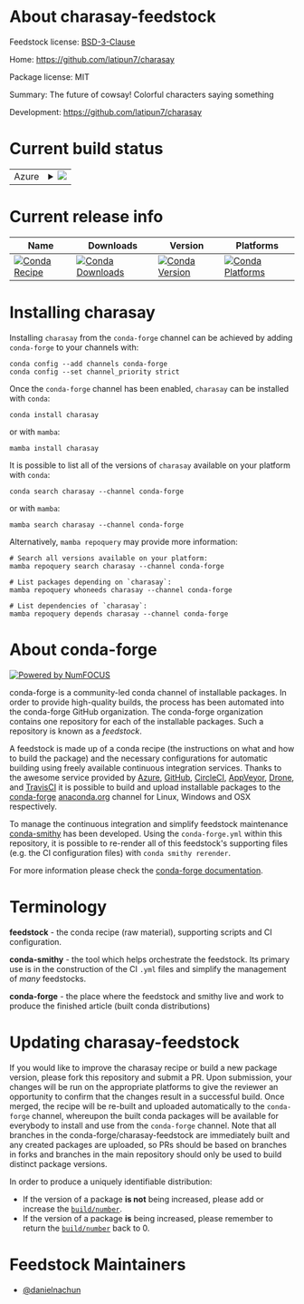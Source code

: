 About charasay-feedstock
========================

Feedstock license: [BSD-3-Clause](https://github.com/conda-forge/charasay-feedstock/blob/main/LICENSE.txt)

Home: https://github.com/latipun7/charasay

Package license: MIT

Summary: The future of cowsay! Colorful characters saying something

Development: https://github.com/latipun7/charasay

Current build status
====================


<table>
    
  <tr>
    <td>Azure</td>
    <td>
      <details>
        <summary>
          <a href="https://dev.azure.com/conda-forge/feedstock-builds/_build/latest?definitionId=25088&branchName=main">
            <img src="https://dev.azure.com/conda-forge/feedstock-builds/_apis/build/status/charasay-feedstock?branchName=main">
          </a>
        </summary>
        <table>
          <thead><tr><th>Variant</th><th>Status</th></tr></thead>
          <tbody><tr>
              <td>linux_64</td>
              <td>
                <a href="https://dev.azure.com/conda-forge/feedstock-builds/_build/latest?definitionId=25088&branchName=main">
                  <img src="https://dev.azure.com/conda-forge/feedstock-builds/_apis/build/status/charasay-feedstock?branchName=main&jobName=linux&configuration=linux%20linux_64_" alt="variant">
                </a>
              </td>
            </tr><tr>
              <td>osx_64</td>
              <td>
                <a href="https://dev.azure.com/conda-forge/feedstock-builds/_build/latest?definitionId=25088&branchName=main">
                  <img src="https://dev.azure.com/conda-forge/feedstock-builds/_apis/build/status/charasay-feedstock?branchName=main&jobName=osx&configuration=osx%20osx_64_" alt="variant">
                </a>
              </td>
            </tr><tr>
              <td>win_64</td>
              <td>
                <a href="https://dev.azure.com/conda-forge/feedstock-builds/_build/latest?definitionId=25088&branchName=main">
                  <img src="https://dev.azure.com/conda-forge/feedstock-builds/_apis/build/status/charasay-feedstock?branchName=main&jobName=win&configuration=win%20win_64_" alt="variant">
                </a>
              </td>
            </tr>
          </tbody>
        </table>
      </details>
    </td>
  </tr>
</table>

Current release info
====================

| Name | Downloads | Version | Platforms |
| --- | --- | --- | --- |
| [![Conda Recipe](https://img.shields.io/badge/recipe-charasay-green.svg)](https://anaconda.org/conda-forge/charasay) | [![Conda Downloads](https://img.shields.io/conda/dn/conda-forge/charasay.svg)](https://anaconda.org/conda-forge/charasay) | [![Conda Version](https://img.shields.io/conda/vn/conda-forge/charasay.svg)](https://anaconda.org/conda-forge/charasay) | [![Conda Platforms](https://img.shields.io/conda/pn/conda-forge/charasay.svg)](https://anaconda.org/conda-forge/charasay) |

Installing charasay
===================

Installing `charasay` from the `conda-forge` channel can be achieved by adding `conda-forge` to your channels with:

```
conda config --add channels conda-forge
conda config --set channel_priority strict
```

Once the `conda-forge` channel has been enabled, `charasay` can be installed with `conda`:

```
conda install charasay
```

or with `mamba`:

```
mamba install charasay
```

It is possible to list all of the versions of `charasay` available on your platform with `conda`:

```
conda search charasay --channel conda-forge
```

or with `mamba`:

```
mamba search charasay --channel conda-forge
```

Alternatively, `mamba repoquery` may provide more information:

```
# Search all versions available on your platform:
mamba repoquery search charasay --channel conda-forge

# List packages depending on `charasay`:
mamba repoquery whoneeds charasay --channel conda-forge

# List dependencies of `charasay`:
mamba repoquery depends charasay --channel conda-forge
```


About conda-forge
=================

[![Powered by
NumFOCUS](https://img.shields.io/badge/powered%20by-NumFOCUS-orange.svg?style=flat&colorA=E1523D&colorB=007D8A)](https://numfocus.org)

conda-forge is a community-led conda channel of installable packages.
In order to provide high-quality builds, the process has been automated into the
conda-forge GitHub organization. The conda-forge organization contains one repository
for each of the installable packages. Such a repository is known as a *feedstock*.

A feedstock is made up of a conda recipe (the instructions on what and how to build
the package) and the necessary configurations for automatic building using freely
available continuous integration services. Thanks to the awesome service provided by
[Azure](https://azure.microsoft.com/en-us/services/devops/), [GitHub](https://github.com/),
[CircleCI](https://circleci.com/), [AppVeyor](https://www.appveyor.com/),
[Drone](https://cloud.drone.io/welcome), and [TravisCI](https://travis-ci.com/)
it is possible to build and upload installable packages to the
[conda-forge](https://anaconda.org/conda-forge) [anaconda.org](https://anaconda.org/)
channel for Linux, Windows and OSX respectively.

To manage the continuous integration and simplify feedstock maintenance
[conda-smithy](https://github.com/conda-forge/conda-smithy) has been developed.
Using the ``conda-forge.yml`` within this repository, it is possible to re-render all of
this feedstock's supporting files (e.g. the CI configuration files) with ``conda smithy rerender``.

For more information please check the [conda-forge documentation](https://conda-forge.org/docs/).

Terminology
===========

**feedstock** - the conda recipe (raw material), supporting scripts and CI configuration.

**conda-smithy** - the tool which helps orchestrate the feedstock.
                   Its primary use is in the construction of the CI ``.yml`` files
                   and simplify the management of *many* feedstocks.

**conda-forge** - the place where the feedstock and smithy live and work to
                  produce the finished article (built conda distributions)


Updating charasay-feedstock
===========================

If you would like to improve the charasay recipe or build a new
package version, please fork this repository and submit a PR. Upon submission,
your changes will be run on the appropriate platforms to give the reviewer an
opportunity to confirm that the changes result in a successful build. Once
merged, the recipe will be re-built and uploaded automatically to the
`conda-forge` channel, whereupon the built conda packages will be available for
everybody to install and use from the `conda-forge` channel.
Note that all branches in the conda-forge/charasay-feedstock are
immediately built and any created packages are uploaded, so PRs should be based
on branches in forks and branches in the main repository should only be used to
build distinct package versions.

In order to produce a uniquely identifiable distribution:
 * If the version of a package **is not** being increased, please add or increase
   the [``build/number``](https://docs.conda.io/projects/conda-build/en/latest/resources/define-metadata.html#build-number-and-string).
 * If the version of a package **is** being increased, please remember to return
   the [``build/number``](https://docs.conda.io/projects/conda-build/en/latest/resources/define-metadata.html#build-number-and-string)
   back to 0.

Feedstock Maintainers
=====================

* [@danielnachun](https://github.com/danielnachun/)


